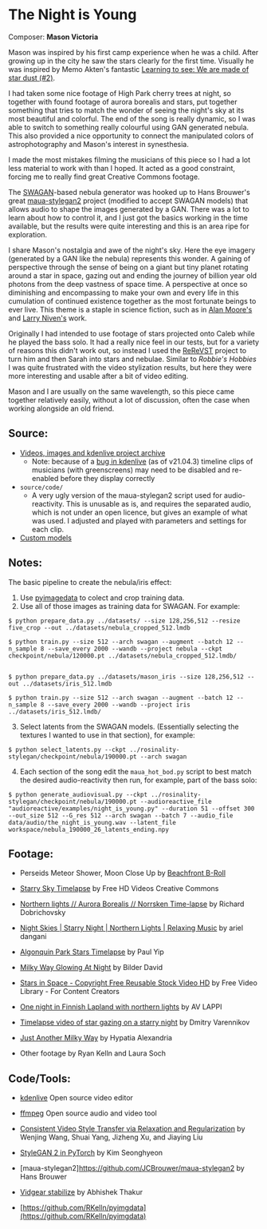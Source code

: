 # The Night is Young

Composer: **Mason Victoria**

Mason was inspired by his first camp experience when he was a child. After growing up in the city he saw the stars clearly for the first time. Visually he was inspired by Memo Akten's fantastic [Learning to see: We are made of star dust (#2)](https://vimeo.com/242498070).

I had taken some nice footage of High Park cherry trees at night, so together with found footage of aurora borealis and stars, put together something that tries to match the wonder of seeing the night's sky at its most beautiful and colorful. The end of the song is really dynamic, so I was able to switch to something really colourful using GAN generated nebula. This also provided a nice opportunity to connect the manipulated colors of astrophotography and Mason's interest in synesthesia.

I made the most mistakes filming the musicians of this piece so I had a lot less material to work with than I hoped. It acted as a good constraint, forcing me to really find great Creative Commons footage.

The [SWAGAN](https://arxiv.org/abs/2102.06108)-based nebula generator was hooked up to Hans Brouwer's great [maua-stylegan2](https://github.com/JCBrouwer/maua-stylegan2) project (modified to accept SWAGAN models) that allows audio to shape the images generated by a GAN. There was a lot to learn about how to control it, and I just got the basics working in the time available, but the results were quite interesting and this is an area ripe for exploration.

I share Mason's nostalgia and awe of the night's sky. Here the eye imagery (generated by a GAN like the nebula) represents this wonder. A gaining of perspective through the sense of being on a giant but tiny planet rotating around a star in space, gazing out and ending the journey of billion year old photons from the deep vastness of space time. A perspective at once so diminishing and encompassing to make your own and every life in this cumulation of continued existence together as the most fortunate beings to ever live. This theme is a staple in science fiction, such as in [Alan Moore's](https://en.wikipedia.org/wiki/Watchmen) and [Larry Niven's](https://en.wikipedia.org/wiki/Ringworld) work.

Originally I had intended to use footage of stars projected onto Caleb while he played the bass solo. It had a really nice feel in our tests, but for a variety of reasons this didn't work out, so instead I used the [ReReVST](https://github.com/daooshee/ReReVST-Code) project to turn him and then Sarah into stars and nebulae. Similar to _Robbie's Hobbies_ I was quite frustrated with the video stylization results, but here they were more interesting and usable after a bit of video editing.

Mason and I are usually on the same wavelength, so this piece came together relatively easily, without a lot of discussion, often the case when working alongside an old friend.


## Source:

* [Videos, images and kdenlive project archive](https://spideroak.com/browse/share/SafeShare/Sound_Escapes_video_source)
  * Note: because of a [bug in kdenlive](https://bugs.kde.org/show_bug.cgi?id=439194) (as of v21.04.3) timeline clips of musicians (with greenscreens) may need to be disabled and re-enabled before they display correctly
* `source/code/`
  * A very ugly version of the maua-stylegan2 script used for audio-reactivity. This is unusable as is, and requires the separated audio, which is not under an open licence, but gives an example of what was used. I adjusted and played with parameters and settings for each clip.
* [Custom models](https://spideroak.com/browse/share/SafeShare/Sound_Escapes_video_source/archives/models/the_night_is_young)


## Notes:

The basic pipeline to create the nebula/iris effect:

1. Use [pyimagedata](https://github.com/RKelln/pyimgdata) to colect and crop training data.
2. Use all of those images as training data for SWAGAN. For example:
```shell
$ python prepare_data.py ../datasets/ --size 128,256,512 --resize five_crop --out ../datasets/nebula_cropped_512.lmdb

$ python train.py --size 512 --arch swagan --augment --batch 12 --n_sample 8 --save_every 2000 --wandb --project nebula --ckpt checkpoint/nebula/120000.pt ../datasets/nebula_cropped_512.lmdb/


$ python prepare_data.py ../datasets/mason_iris --size 128,256,512 --out ../datasets/iris_512.lmdb

$ python train.py --size 512 --arch swagan --augment --batch 12 --n_sample 8 --save_every 2000 --wandb --project iris ../datasets/iris_512.lmdb/

```
3. Select latents from the SWAGAN models. (Essentially selecting the textures I wanted to use in that section), for example:
```shell
$ python select_latents.py --ckpt ../rosinality-stylegan/checkpoint/nebula/190000.pt --arch swagan
```
4. Each section of the song edit the `maua_hot_bod.py` script to best match the desired audio-reactivity then run, for example, part of the bass solo:
```shell
$ python generate_audiovisual.py --ckpt ../rosinality-stylegan/checkpoint/nebula/190000.pt --audioreactive_file "audioreactive/examples/night_is_young.py" --duration 51 --offset 300 --out_size 512 --G_res 512 --arch swagan --batch 7 --audio_file data/audio/the_night_is_young.wav --latent_file workspace/nebula_190000_26_latents_ending.npy
```


## Footage:

  * Perseids Meteor Shower, Moon Close Up
    by [Beachfront B-Roll](http://www.beachfrontbroll.com/)

  * [Starry Sky Timelapse](https://www.youtube.com/watch?v=1vQBfrOK5d0)
    by Free HD Videos Creative Commons

  * [Northern lights // Aurora Borealis // Norrsken Time-lapse](https://www.youtube.com/watch?v=-5LupVNeMHA)
    by Richard Dobrichovsky

  * [Night Skies | Starry Night | Northern Lights | Relaxing Music](https://www.youtube.com/watch?v=eY_s5XJDAI0)
    by ariel dangani

  * [Algonquin Park Stars Timelapse](https://www.youtube.com/watch?v=1gwwgR7oNb4)
    by Paul Yip

  * [Milky Way Glowing At Night](https://vimeo.com/330059957)
    by Bilder David

  * [Stars in Space - Copyright Free Reusable Stock Video HD](https://www.youtube.com/watch?v=5yXWVS_bE_g)
    by Free Video Library - For Content Creators

  * [One night in Finnish Lapland with northern lights](https://www.youtube.com/watch?v=GuVq6Q7erVM)
    by AV LAPPI

  * [Timelapse video of star gazing on a starry night](https://www.pexels.com/video/time-lapse-video-of-star-gazing-on-a-starry-night-5155396/)
    by Dmitry Varennikov

  * [Just Another Milky Way](https://www.flickr.com/photos/160078282@N02/48125377358)
    by Hypatia Alexandria

  * Other footage by Ryan Kelln and Laura Soch


## Code/Tools:

  * [kdenlive](https://kdenlive.org)
    Open source video editor

  * [ffmpeg](http://ffmpeg.org/)
    Open source audio and video tool

  * [Consistent Video Style Transfer via Relaxation and Regularization](https://github.com/daooshee/ReReVST-Code)
    by Wenjing Wang, Shuai Yang, Jizheng Xu, and Jiaying Liu
    
  * [StyleGAN 2 in PyTorch](https://github.com/rosinality/stylegan2-pytorch)
    by Kim Seonghyeon
    
  * [maua-stylegan2]https://github.com/JCBrouwer/maua-stylegan2
    by Hans Brouwer
    
  * [Vidgear stabilize](https://github.com/abhiTronix)
    by Abhishek Thakur
    
  * [https://github.com/RKelln/pyimgdata](https://github.com/RKelln/pyimgdata)